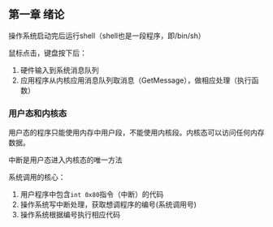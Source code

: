 ## 第一章 绪论

操作系统启动完后运行shell（shell也是一段程序，即/bin/sh） 

鼠标点击，键盘按下后：

1. 硬件输入到系统消息队列
2. 应用程序从内核应用消息队列取消息（GetMessage），做相应处理（执行函数）

### 用户态和内核态

用户态的程序只能使用内存中用户段，不能使用内核段。内核态可以访问任何内存数据。

中断是用户态进入内核态的唯一方法

系统调用的核心：

1. 用户程序中包含`int 0x80`指令（中断）的代码
2. 操作系统写中断处理，获取想调程序的编号(系统调用号)
3. 操作系统根据编号执行相应代码

